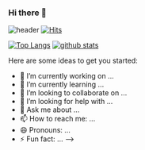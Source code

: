 ### Hi there 👋
![header](https://capsule-render.vercel.app/api?type=waving&color=gradient&customColorList=21,25&height=300&section=footer&text=🏄🏻‍♀&fontSize=60&animation=fadeIn)
[![Hits](https://hits.seeyoufarm.com/api/count/incr/badge.svg?url=https%3A%2F%2Fgithub.com%2FLeezyLazyCrazy&count_bg=%2379C83D&title_bg=%23555555&icon=&icon_color=%23E7E7E7&title=hits&edge_flat=false)](https://hits.seeyoufarm.com)  

[![Top Langs](https://github-readme-stats.vercel.app/api/top-langs/?username=LeezyLazyCrazy&langs_count=10&layout=compact&theme=dark)](https://github.com/LeezyLazyCrazy/LeezyLazyCrazy)
[![github stats](https://github-readme-stats.vercel.app/api?username=LeezyLazyCrazy)](https://github.com/LeezyLazyCrazy/github-readme-stats)



Here are some ideas to get you started:




- 🔭 I’m currently working on ...
- 🌱 I’m currently learning ...
- 👯 I’m looking to collaborate on ...
- 🤔 I’m looking for help with ...
- 💬 Ask me about ...
- 📫 How to reach me: ...
- 😄 Pronouns: ...
- ⚡ Fun fact: ...
-->
